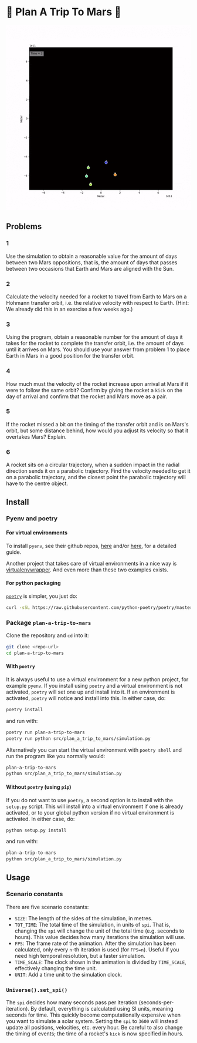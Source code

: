 # :rocket: Plan A Trip To Mars :rocket:

![](assets/animation.gif)

## Problems

### 1

Use the simulation to obtain a reasonable value for the amount of days between two Mars
oppositions, that is, the amount of days that passes between two occasions that Earth and
Mars are aligned with the Sun.

### 2

Calculate the velocity needed for a rocket to travel from Earth to Mars on a Hohmann
transfer orbit, i.e. the relative velocity with respect to Earth. (Hint: We already did
this in an exercise a few weeks ago.)

### 3

Using the program, obtain a reasonable number for the amount of days it takes for the
rocket to complete the transfer orbit, i.e. the amount of days until it arrives on Mars.
You should use your answer from problem 1 to place Earth in Mars in a good position for
the transfer orbit.

### 4

How much must the velocity of the rocket increase upon arrival at Mars if it were to
follow the same orbit? Confirm by giving the rocket a `kick` on the day of arrival and
confirm that the rocket and Mars move as a pair.

### 5

If the rocket missed a bit on the timing of the transfer orbit and is on Mars's orbit, but
some distance behind, how would you adjust its velocity so that it overtakes Mars?
Explain.

### 6

A rocket sits on a circular trajectory, when a sudden impact in the radial direction sends
it on a parabolic trajectory. Find the velocity needed to get it on a parabolic
trajectory, and the closest point the parabolic trajectory will have to the centre object.

## Install

### Pyenv and poetry

#### For virtual environments

To install `pyenv`, see their github repos,
[here](https://github.com/pyenv/pyenv#installation) and/or
[here](https://github.com/pyenv/pyenv-installer), for a detailed guide.

Another project that takes care of virtual environments in a nice way is
[virtualenvwrapper](https://virtualenvwrapper.readthedocs.io/en/latest/). And even more
than these two examples exists.

#### For python packaging

[`poetry`](https://python-poetry.org/docs/master/#installation) is simpler, you just do:

```sh
curl -sSL https://raw.githubusercontent.com/python-poetry/poetry/master/install-poetry.py | python -
```

### Package `plan-a-trip-to-mars`

Clone the repository and `cd` into it:

```sh
git clone <repo-url>
cd plan-a-trip-to-mars
```

#### With `poetry`

It is always useful to use a virtual environment for a new python project, for example
`pyenv`. If you install using `poetry` and a virtual environment is not activated,
`poetry` will set one up and install into it. If an environment is activated, `poetry`
will notice and install into this. In either case, do:

```sh
poetry install
```

and run with:

```sh
poetry run plan-a-trip-to-mars
poetry run python src/plan_a_trip_to_mars/simulation.py
```

Alternatively you can start the virtual environment with `poetry shell` and run the
program like you normally would:

```sh
plan-a-trip-to-mars
python src/plan_a_trip_to_mars/simulation.py
```

#### Without `poetry` (using `pip`)

If you do not want to use `poetry`, a second option is to install with the `setup.py`
script. This will install into a virtual environment if one is already activated, or to
your global python version if no virtual environment is activated. In either case, do:

```sh
python setup.py install
```

and run with:

```sh
plan-a-trip-to-mars
python src/plan_a_trip_to_mars/simulation.py
```

## Usage

### Scenario constants

There are five scenario constants:

-   `SIZE`: The length of the sides of the simulation, in metres.
-   `TOT_TIME`: The total time of the simulation, in units of `spi`. That is, changing
    the `spi` will change the unit of the total time (e.g. seconds to hours). This value
    decides how many iterations the simulation will use.
-   `FPS`: The frame rate of the animation. After the simulation has been calculated,
    only every `n`-th iteration is used (for `FPS=n`). Useful if you need high temporal
    resolution, but a faster simulation.
-   `TIME_SCALE`: The clock shown in the animation is divided by `TIME_SCALE`,
    effectively changing the time unit.
-   `UNIT`: Add a time unit to the simulation clock.

### `Universe().set_spi()`

The `spi` decides how many seconds pass per iteration (seconds-per-iteration). By default,
everything is calculated using SI units, meaning seconds for time. This quickly become
computationally expensive when you want to simulate a solar system. Setting the `spi` to
`3600` will instead update all positions, velocities, etc. every hour. Be careful to also
change the timing of events; the time of a rocket's `kick` is now specified in hours.
